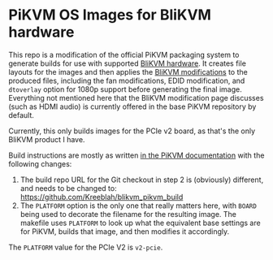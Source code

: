 # PiKVM OS Images for BliKVM hardware

This repo is a modification of the official PiKVM packaging system to generate builds for use with supported [BliKVM hardware](https://www.blicube.com).  It creates file layouts for the images and then applies the [BliKVM modifications](https://wiki.blicube.com/blikvm/en/modify_pikvm_image/) to the produced files, including the fan modifications, EDID modification, and `dtoverlay` option for 1080p support before generating the final image.  Everything not mentioned here that the BliKVM modification page discusses (such as HDMI audio) is currently offered in the base PiKVM repository by default.

Currently, this only builds images for the PCIe v2 board, as that's the only BliKVM product I have.

Build instructions are mostly as written [in the PiKVM documentation](https://docs.pikvm.org/building_os/) with the following changes:

1. The build repo URL for the Git checkout in step 2 is (obviously) different, and needs to be changed to: https://github.com/Kreeblah/blikvm_pikvm_build
2. The `PLATFORM` option is the only one that really matters here, with `BOARD` being used to decorate the filename for the resulting image.  The makefile uses `PLATFORM` to look up what the equivalent base settings are for PiKVM, builds that image, and then modifies it accordingly.

The `PLATFORM` value for the PCIe V2 is `v2-pcie`.